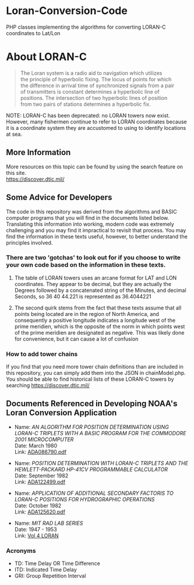 # Loran-Conversion-Code

PHP classes implementing the algorithms for converting LORAN-C coordinates to Lat/Lon

# About LORAN-C

>The Loran system is a radio aid to navigation which utilizes  
the principle of hyperbolic fixing. The locus of points for which  
the difference in arrival time of synchronized signals from a pair  
of transmitters is constant determines a hyperbolic line of  
positions. The intersection of two hyperbolic lines of position  
from two pairs of stations determines a hyperbolic fix.

NOTE: LORAN-C has been deprecated: no LORAN towers now exist. However, many fishermen continue to refer to LORAN coordinates because it is a coordinate system they are accustomed to using to identify locations at sea.

## More Information

More resources on this topic can be found by using the search feature on this site.  
<https://discover.dtic.mil/>

## Some Advice for Developers

The code in this repository was derived from the algorithms and BASIC computer programs that you will find in the documents listed below. Translating this information into working, modern code was extremely challenging and you may find it impractical to revisit that process. You may find the information in these texts useful, however, to better understand the principles involved.

### There are two 'gotchas' to look out for if you choose to write your own code based on the information in these texts. 
1. The table of LORAN towers uses an arcane format for LAT and LON coordinates. They appear to be decimal, but they are actually the Degrees followed by a concatenated string of the Minutes, and decimal Seconds, so 36 40 44.221 is represented as 36.4044221

2. The second quirk stems from the fact that these texts assume that all points being located are in the region of North America, and consequently a positive longitude indicates a longitude west of the prime meridien, which is the opposite of the norm in which points west of the prime meridien are designated as negative. This was likely done for convenience, but it can cause a lot of confusion 

### How to add tower chains
If you find that you need more tower chain definitions than are included in this repository, you can simply add them into the JSON in chainModel.php. You should be able to find historical lists of these LORAN-C towers by searching <https://discover.dtic.mil/>

## Documents Referenced in Developing NOAA's Loran Conversion Application

* Name: *AN ALGORITHM FOR POSITION DETERMINATION USING LORAN-C TRIPLETS WITH A BASIC PROGRAM FOR THE COMMODORE 2001 MICROCOMPUTER*  
Date: March 1980  
Link: [ADA086790.pdf](https://discover.dtic.mil/results/?q=ADA086790.pdf)

* Name: *POSITION DETERMINATION WITH LORAN-C TRIPLETS AND THE HEWLETT-PACKARD HP-41CV PROGRAMMABLE CALCULATOR*  
Date: September 1982  
Link: [ADA122499.pdf](https://discover.dtic.mil/results/?q=ADA122499.pdf)

* Name: *APPLICATION OF ADDITIONAL SECONDARY FACTORIS TO LORAN-C POSITIONS FOR HYDROGRAPHIC OPERATIONS*  
Date: October 1982  
Link: [ADA125620.pdf](https://discover.dtic.mil/results/?q=ADA125620.pdf)

* Name: *MIT RAD LAB SERIES*  
Date: 1947 - 1953  
Link: [Vol 4 LORAN](https://archive.org/details/mit-rad-lab-series-version-2/VOL_4_Loran)

### Acronyms

* TD: Time Delay OR Time Difference
* ITD: Indicated Time Delay
* GRI: Group Repetition Interval

